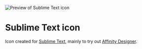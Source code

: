 ![Preview of Sublime Text icon](https://raw.githubusercontent.com/iiroj/public/master/Sublime%20Text%20icon/Sublime%20Text.iconset/icon_256x256.png)

# Sublime Text icon

Icon created for [Sublime Text](https://www.sublimetext.com), mainly to try out [Affinity Designer](https://affinity.serif.com/en-us/designer/).
